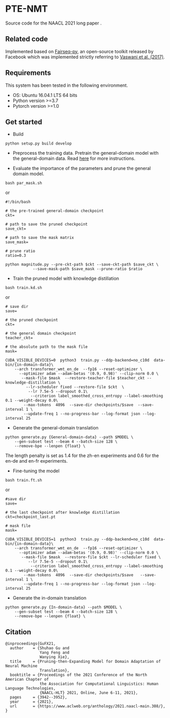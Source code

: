 # PTE-NMT
Source code for the NAACL 2021 long paper <Pruning-then-Expanding Model for Domain Adaptation of Neural Machine Translation>.

## Related code

Implemented based on [Fairseq-py](https://github.com/pytorch/fairseq), an open-source toolkit released by Facebook which was implemented strictly referring to [Vaswani et al. (2017)](https://arxiv.org/pdf/1706.03762.pdf).

## Requirements
This system has been tested in the following environment.
+ OS: Ubuntu 16.04.1 LTS 64 bits
+ Python version \>=3.7
+ Pytorch version \>=1.0

## Get started
- Build
```
python setup.py build develop
```

- Preprocess the training data. Pretrain the general-domain model with the general-domain data. Read [here](https://fairseq.readthedocs.io/en/latest/getting_started.html#training-a-new-model) for more instructions.

- Evaluate the importance of the parameters and prune the general domain model.

```
bash par_mask.sh
```

or

```
#!/bin/bash 

# the pre-trained general-domain checkpoint
ckt=

# path to save the pruned checkpoint
save_ckt=

# path to save the mask matrix 
save_mask=

# prune ratio
ratio=0.3

python magnitude.py --pre-ckt-path $ckt --save-ckt-path $save_ckt \
            --save-mask-path $save_mask --prune-ratio $ratio
```

- Train the pruned model with knowledge distillation

```
bash train.kd.sh
```

or

```
# save dir
save=

# the pruned checkpoint
ckt=

# the general domain checkpoint
teacher_ckt=

# the absolute path to the mask file
mask=

CUDA_VISIBLE_DEVICES=0  python3  train.py --ddp-backend=no_c10d  data-bin/{in-domain-data}\
    --arch transformer_wmt_en_de  --fp16 --reset-optimizer \
      --optimizer adam --adam-betas '(0.9, 0.98)' --clip-norm 0.0 \
       --mask-file $mask  --restore-teacher-file $teacher_ckt --knowledge-distillation \
         --lr-scheduler fixed --restore-file $ckt  \
          --lr 7.5e-5 --dropout 0.1\
           --criterion label_smoothed_cross_entropy --label-smoothing 0.1 --weight-decay 0.0\
        --max-tokens  4096  --save-dir checkpoints/$save  --save-interval 1 \
        --update-freq 1 --no-progress-bar --log-format json --log-interval 25  
```

- Generate the general-domain translation 

```
python generate.py {General-domain-data} --path $MODEL \
    --gen-subset test --beam 4 --batch-size 128 \
    --remove-bpe --lenpen {float} \
```

The length penalty is set as 1.4 for the zh-en experiments and 0.6 for the en-de and en-fr experiments.

- Fine-tuning the model 

```
bash train.ft.sh
```

or

```
#save dir
save=

# the last checkpoint after knowledge distillation
ckt=checkpoint_last.pt

# mask file
mask=

CUDA_VISIBLE_DEVICES=1  python3  train.py --ddp-backend=no_c10d  data-bin/{in-domain-data}\
    --arch transformer_wmt_en_de  --fp16 --reset-optimizer \
      --optimizer adam --adam-betas '(0.9, 0.98)' --clip-norm 0.0 \
       --mask-file $mask  --restore-file $ckt --lr-scheduler fixed \
          --lr 7.5e-5 --dropout 0.1\
           --criterion label_smoothed_cross_entropy --label-smoothing 0.1 --weight-decay 0.0\
        --max-tokens  4096  --save-dir checkpoints/$save   --save-interval 1 \
        --update-freq 1 --no-progress-bar --log-format json --log-interval 25 
```

- Generate the in-domain translation

```
python generate.py {In-domain-data} --path $MODEL \
    --gen-subset test --beam 4 --batch-size 128 \
    --remove-bpe --lenpen {float} \
```

## Citation
```
@inproceedings{GuFX21,
  author    = {Shuhao Gu and
               Yang Feng and
               Wanying Xie},
  title     = {Pruning-then-Expanding Model for Domain Adaptation of Neural Machine
               Translation},
  booktitle = {Proceedings of the 2021 Conference of the North American Chapter of
               the Association for Computational Linguistics: Human Language Technologies,
               {NAACL-HLT} 2021, Online, June 6-11, 2021},
  pages     = {3942--3952},
  year      = {2021},
  url       = {https://www.aclweb.org/anthology/2021.naacl-main.308/},
}
```
























